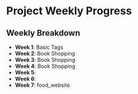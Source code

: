 # Project Weekly Progress

## Weekly Breakdown

- **Week 1**: Basic Tags
- **Week 2**: Book Shopping
- **Week 3**: Book Shopping
- **Week 4**: Book Shopping
- **Week 5**: 
- **Week 6**: 
- **Week 7**: food_website

